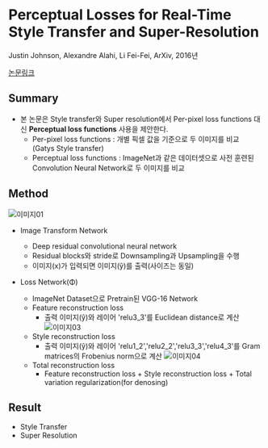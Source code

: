 # Perceptual Losses for Real-Time Style Transfer and Super-Resolution
Justin Johnson, Alexandre Alahi, Li Fei-Fei, ArXiv, 2016년

[논문링크](https://arxiv.org/pdf/1603.08155.pdf)

## Summary
- 본 논문은 Style transfer와 Super resolution에서 Per-pixel loss functions 대신 __Perceptual loss functions__ 사용을 제안한다.
  - Per-pixel loss functions : 개별 픽셀 값을 기준으로 두 이미지를 비교 (Gatys Style transfer)
  - Perceptual loss functions : ImageNet과 같은 데이터셋으로 사전 훈련된 Convolution Neural Network로 두 이미지를 비교

## Method
![이미지01](https://user-images.githubusercontent.com/13701781/100174687-3cbe0380-2f10-11eb-8239-61d0569ae2dc.png)

- Image Transform Network
  - Deep residual convolutional neural network
  - Residual blocks와 stride로 Downsampling과 Upsampling을 수행
  - 이미지(x)가 입력되면 이미지(ŷ)를 출력(사이즈는 동일)

- Loss Network(Φ)
  - ImageNet Dataset으로 Pretrain된 VGG-16 Network
  - Feature reconstruction loss
    - 출력 이미지(ŷ)와 레이어 'relu3_3'를 Euclidean distance로 계산
  ![이미지03](https://user-images.githubusercontent.com/13701781/100180093-d12d6380-2f1a-11eb-802d-bfc6f8fd0824.png)
  - Style reconstruction loss
    - 출력 이미지(ŷ)와 레이어 'relu1_2','relu2_2','relu3_3','relu4_3'를 Gram matrices의 Frobenius norm으로 계산
  ![이미지04](https://user-images.githubusercontent.com/13701781/100180096-d4285400-2f1a-11eb-9017-da26ceaab271.png)
  - Total reconstruction loss
    - Feature reconstruction loss + Style reconstruction loss + Total variation regularization(for denosing)

## Result
- Style Transfer
- Super Resolution
